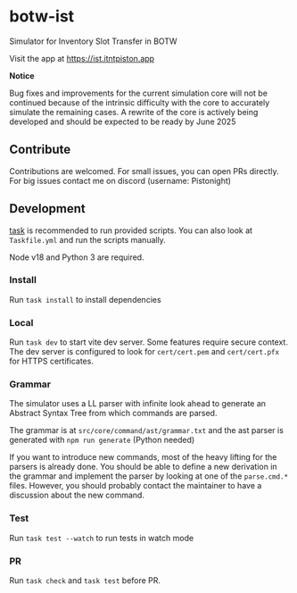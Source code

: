 # botw-ist
Simulator for Inventory Slot Transfer in BOTW

Visit the app at https://ist.itntpiston.app

**Notice**

Bug fixes and improvements for the current simulation core will not be continued because of the intrinsic difficulty with the core
to accurately simulate the remaining cases. A rewrite of the core is actively being developed and should be expected to be ready by June 2025


## Contribute
Contributions are welcomed. For small issues, you can open PRs directly. For big issues contact me on discord (username: Pistonight)

## Development
[task](https://taskfile.dev) is recommended to run provided scripts. You can also look at `Taskfile.yml`
and run the scripts manually.

Node v18 and Python 3 are required.

### Install
Run `task install` to install dependencies

### Local
Run `task dev` to start vite dev server. Some features require secure context. 
The dev server is configured to look for `cert/cert.pem` and `cert/cert.pfx` for HTTPS certificates.

### Grammar
The simulator uses a LL parser with infinite look ahead to generate an Abstract Syntax Tree from which commands are parsed.

The grammar is at `src/core/command/ast/grammar.txt` and the ast parser is generated with `npm run generate` (Python needed)

If you want to introduce new commands, most of the heavy lifting for the parsers is already done. You should be able to define a new derivation in the grammar and implement the parser by looking at one of the `parse.cmd.*` files. However, you should probably contact the maintainer to have a discussion about the new command.

### Test
Run `task test --watch` to run tests in watch mode

### PR
Run `task check` and `task test` before PR.
